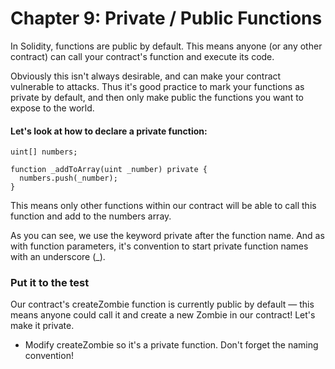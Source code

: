# Chapter 9: Private / Public Functions
In Solidity, functions are public by default. This means anyone (or any other contract) can call your contract's function and execute its code.

Obviously this isn't always desirable, and can make your contract vulnerable to attacks. Thus it's good practice to mark your functions as private by default, and then only make public the functions you want to expose to the world.

#### Let's look at how to declare a private function:

```
uint[] numbers;

function _addToArray(uint _number) private {
  numbers.push(_number);
}
```

This means only other functions within our contract will be able to call this function and add to the numbers array.

As you can see, we use the keyword private after the function name. And as with function parameters, it's convention to start private function names with an underscore (_).

### Put it to the test
  Our contract's createZombie function is currently public by default — this means anyone could call it and create a new Zombie in our contract! Let's make it private.
  - Modify createZombie so it's a private function. Don't forget the naming convention!
